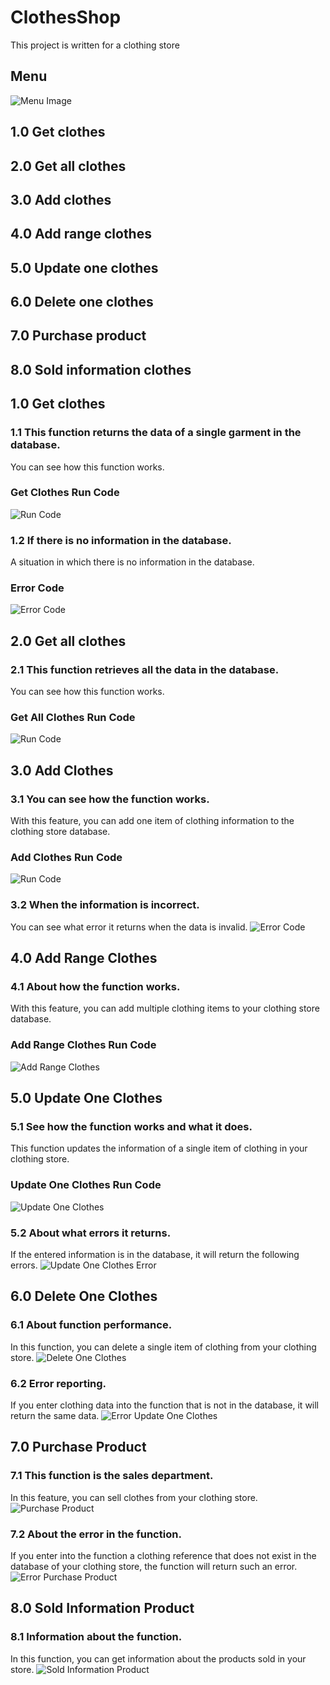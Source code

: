 # ClothesShop
This project is written for a clothing store

## Menu
![Menu Image](/Image/Menu.png)
## 1.0 Get clothes
## 2.0 Get all clothes
## 3.0 Add clothes
## 4.0 Add range clothes
## 5.0 Update one clothes
## 6.0 Delete one clothes
## 7.0 Purchase product
## 8.0 Sold information clothes

## 1.0 Get clothes
### 1.1 This function returns the data of a single garment in the database.
You can see how this function works.

### Get Clothes Run Code
![Run Code](/Image/Get-Clothes.gif)
### 1.2 If there is no information in the database.
A situation in which there is no information in the database.
### Error Code
![Error Code](/Image/Error-Get-Clothes.gif)

## 2.0 Get all clothes
### 2.1 This function retrieves all the data in the database.
You can see how this function works.

### Get All Clothes Run Code
![Run Code](/Image/Get-All-Clothes.gif)

## 3.0 Add Clothes
### 3.1 You can see how the function works.
With this feature, you can add one item of clothing information to the clothing store database.
### Add Clothes Run Code
![Run Code](/Image/Add-Clothes.gif)

### 3.2 When the information is incorrect.
You can see what error it returns when the data is invalid.
![Error Code](/Image/Error-Add-Clothes.gif)

## 4.0 Add Range Clothes
### 4.1 About how the function works.
With this feature, you can add multiple clothing items to your clothing store database.
### Add Range Clothes Run Code
![Add Range Clothes](/Image/Add-Range-Clothes.gif)

## 5.0 Update One Clothes
### 5.1 See how the function works and what it does.
This function updates the information of a single item of clothing in your clothing store.
### Update One Clothes Run Code
![Update One Clothes](/Image/Update-One-Clothes.gif)

### 5.2 About what errors it returns.
If the entered information is in the database, it will return the following errors.
![Update One Clothes Error](/Image/Error-Update-One-Clothes.gif)

## 6.0 Delete One Clothes
### 6.1 About function performance.
In this function, you can delete a single item of clothing from your clothing store.
![Delete One Clothes](/Image/Delete-One-Clothes.gif)

### 6.2 Error reporting.
If you enter clothing data into the function that is not in the database, it will return the same data.
![Error Update One Clothes](/Image/Error-Delete-One-Clothes.gif)

## 7.0 Purchase Product
### 7.1 This function is the sales department.
In this feature, you can sell clothes from your clothing store.
![Purchase Product](/Image/Purchase-Clothes.gif)

### 7.2 About the error in the function.
If you enter into the function a clothing reference that does not exist in the database of your clothing store, the function will return such an error.
![Error Purchase Product](/Image/)

## 8.0 Sold Information Product
### 8.1 Information about the function.
In this function, you can get information about the products sold in your store.
![Sold Information Product](/Image/Sold-Information-Product.gif)

